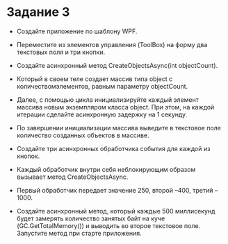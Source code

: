 ﻿# Задание 3
* Создайте приложение по шаблону WPF. 
* Переместите из элементов управления (ToolBox) на форму два текстовых поля и три кнопки.
* Создайте асинхронный метод CreateObjectsAsync(int objectCount).
* Который в своем теле создает массив типа object с количествомэлементов, равным параметру objectCount. 
* Далее, с помощью цикла инициализируйте каждый элемент массива новым экземпляром класса object.
При этом, на каждой итерации сделайте асинхронную задержку на 1 секунду. 
* По завершении инициализации массива выведите в текстовое поле количество созданных объектов в массиве.
* Создайте три асинхронных обработчика события для каждой из кнопок.
* Каждый обработчик внутри себя неблокирующим образом вызывает метод CreateObjectsAsync.
* Первый обработчик передает значение 250, второй –400, третий –1000.
 
* Создайте асинхронный метод,
 который каждые 500 миллисекунд будет замерять количество занятых байт на куче (GC.GetTotalMemory())
 и выводить во второе текстовое поле. Запустите метод при старте приложения.